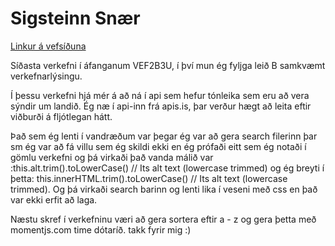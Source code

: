 # Sigsteinn Snær

[Linkur á vefsíðuna](http://tsuts.tskoli.is/2t/2811992349/vef2b/lokaverkefni_2/index.html)

Síðasta verkefni í áfanganum VEF2B3U, í því mun ég fyljga leið B samkvæmt verkefnarlýsingu.

Í þessu verkefni hjá mér á að ná í api sem hefur tónleika sem eru að vera sýndir um landið.
Ég næ í api-inn frá apis.is, þar verður hægt að leita eftir viðburði á fljótlegan hátt.

Það sem ég lenti í vandræðum var þegar ég var að gera search filerinn þar sm ég var að fá villu sem ég skildi ekki en ég prófaði eitt sem ég notaði í gömlu verkefni og þá virkaði það vanda málið var :this.alt.trim().toLowerCase() // Its alt text (lowercase trimmed)
og ég breyti í þetta: this.innerHTML.trim().toLowerCase() // Its alt text (lowercase trimmed). Og þá virkaði search barinn og lenti lika í veseni með css en það var ekki erfit að laga.

Næstu skref í verkefninu væri að gera sortera eftir a - z  og gera þetta með momentjs.com time dótaríð.
takk fyrir mig :)

